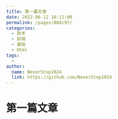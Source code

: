 ```yaml
---
title: 第一篇文章
date: 2022-06-12 16:11:00
permalink: /pages/086c9f/
categories:
  - 技术
  - 前端
  - 基础
  - Html
tags:
  - 
author: 
  name: NeverStop1024
  link: https://github.com/NeverStop1024
---
```

# 第一篇文章